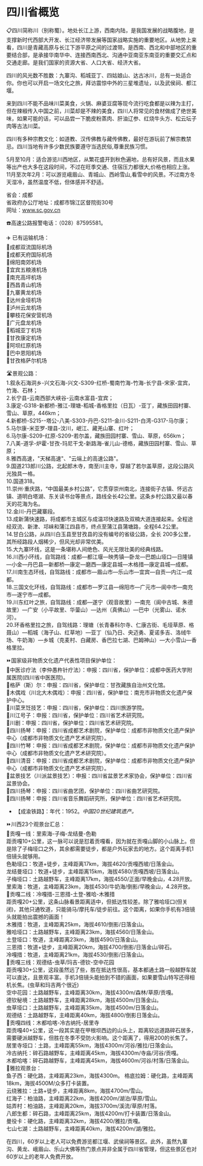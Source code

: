 # 四川省概览    
  
📋四川简称川（别称蜀）。地处长江上游，西南内陆，是我国发展的战略腹地，是支撑新时代西部大开发、长江经济带发展等国家战略实施的重要地区。从地势上来看，四川是青藏高原与长江下游平原之间的过渡带。是西南、西北和中部地区的重要结合部，是承接华南华中、连接西南西北、沟通中亚南亚东南亚的重要交汇点和交通走廊。是我们国家的资源大省、人口大省、经济大省。  
  
四川的风光数不胜数：九寨沟、稻城亚丁、四姑娘山、达古冰川，总有一处适合你。你也可以开启一场文化之旅，拜访震惊中外的三星堆遗址，以及武侯祠、都江堰。  
  
来到四川不能不品味川菜美食，火锅、麻婆豆腐等现今流行吃食都是以辣为主打，但在辣椒传入中国之前，川菜却是不辣的美食，四川人将常见的食材做成了绝世美味，如果可能的话，可以品尝一下脆皮粉蒸肉、肝油辽参、红烧牛头方、松云坛子肉等古法川菜。
  
四川有多种宗教文化：如道教、汉传佛教与藏传佛教，最好在游玩前了解宗教禁忌。四川当地有许多少数民族要遵守当选民俗,尊重民族习惯。    
  
5月至10月：适合游览川西地区，从繁花盛开到秋色遍地，总有好风景，而且水果等出产也大多在这段时间，不过在旺季交通、住宿压力都很大,价格也相应上涨。  
11月至次年2月：可以游览峨眉山、青城山、西岭雪山,看雪中的风景。不过南方冬天湿冷，虽然温度不低，但体感并不舒适。 
  
省会：成都  
省政府办公厅地址：成都市锦江区督院街30号  
网址：<a href="http://www.sc.gov.cn" target="_blank">www.sc.gov.cn</a>    
  
☎️高速公路报警电话：（028）87595581。    
  
✈️ 已有运输机场：  
🔸成都双流国际机场  
🔸成都天府国际机场  
🔸绵阳南郊机场  
🔸宜宾五粮液机场  
🔸南充高坪机场  
🔸西昌青山机场  
🔸九寨黄龙机场  
🔸达州金垭机场  
🔸泸州云龙机场  
🔸攀枝花保安营机场  
🔸广元盘龙机场  
🔸稻城亚丁机场  
🔸甘孜康定机场  
🔸阿坝红原机场  
🔸巴中恩阳机场  
🔸甘孜格萨尔机场  
  
🛣️景观公路：  
1.叙永石海洞乡-兴文石海-兴文-S309-红桥-蜀南竹海-竹海-长宁县-宋家-宜宾，竹海、石林；  
2.长宁县-云南西部大峡谷-云南水富县-宜宾；  
3.康定-G318-新都桥-雅江-理塘-稻城-香格里拉（日瓦）-亚丁，藏族田园村寨、雪山、草原，446km；  
4.新都桥-S215--塔公-八美-S303-丹巴-S211-金川-S211-白湾-G317-马尔康；  
5.马尔康-米亚罗-理县-汶川，岷江、藏羌山寨、红叶；  
6.马尔康-S209-红原-S209-若尔盖，藏族田园村寨、雪山、草原，656km；  
7.八美-道孚-炉霍-甘孜-玛尼干戈-新路海-雀儿山-德格，藏族田园村寨、雪山、草原；  
8.雅西高速，"天梯高速"、"云端上的高速公路"。  
9.国道213郎川公路，北起郎木寺，南至川主寺，穿越了若尔盖草原，这段公路风光独具一格。  
10.国道318。  
11.崇州·重庆路，“中国最美乡村公路”，它贯穿崇州南北，连接街子古镇、怀远古镇、道明白塔湖、东关读书台等景点，路线全长42公里。这条乡村公路又最以春天的花海为名。  
12.金川-丹巴藏寨段。  
13.成新蒲快速路，将成都市主城区与成温邛快速路及双楠大道连接起来。全程途经双流、新津、邛崃和蒲江四县市，终点至蒲江县蒲塘路，全程64.2公里。  
14.甘白公路，从四川白玉县至甘孜县的没有编号的省级公路，全长 200多公里，其所经路段人烟稀少，但风光却非常优美。  
15.大九寨环线，这是一条堪称人间绝色、风光无限壮美的经典线路。  
16.川西小环线，自驾路线：成都—都江堰—映秀镇—卧龙—巴朗山垭口—日隆镇—小金—丹巴县—新都桥—康定—磨西—康定县城—木格措—康定县城—成都。  
17.川南生态环线，自驾路线：成都市—眉山市—乐山市—宜宾—自贡—内江—成都。  
18.三国文化环线，自驾路线：成都市—罗江县—绵阳市—广元市—阆中市—南充市—遂宁市—成都。  
19.川东红叶之旅，自驾路线：成都—遂宁（观音故里）—南充（阆中古城、朱德故里）—广安（小平故里、华蓥山）—达州（真佛山）—巴中（光雾山、诺水河）。  
20.环香格里拉之旅，自驾线路：理塘（长青春科尔寺、仁康古街、毛垭草原、格聂山）—稻城（海子山、红草地）—亚丁（仙乃日、央迈勇、夏诺多吉、洛绒牛场、牛奶海）—乡城（克麦村、白藏房、香巴拉七湖、巴姆神山）—大小雪山—香格里拉。  
  
⏩国家级非物质文化遗产代表性项目保护单位：  
🔸中医诊疗法（李仲愚杵针疗法）：申报：四川省，保护单位：成都中医药大学附属医院(四川省中医医院)。  
🔸格萨（斯）尔：申报：四川省，保护单位：甘孜藏族自治州文化馆。  
🔸木偶戏（川北大木偶戏）：申报：四川省，保护单位：南充市非物质文化遗产保护中心。  
🔸川菜烹饪技艺：申报：四川省，保护单位：四川旅游学院。  
🔸川江号子：申报：四川省，保护单位：四川省艺术研究院。  
🔸川剧：申报：四川省，保护单位：四川省艺术研究院。  
🔸四川扬琴：申报：四川省成都艺术剧院，保护单位：成都市非物质文化遗产保护中心（成都市非物质文化遗产艺术研究院）。  
🔸四川竹琴：申报：四川省成都艺术剧院，保护单位：成都市非物质文化遗产保护中心（成都市非物质文化遗产艺术研究院）。  
🔸四川清音：申报：四川省成都艺术剧院，保护单位：成都市非物质文化遗产保护中心（成都市非物质文化遗产艺术研究院）。  
🔸盆景技艺（川派盆景技艺）：申报：四川省盆景艺术家协会，保护单位：四川省盆景协会。  
🔸四川扬琴：申报：四川省曲艺团，保护单位：四川省曲艺研究院。  
🔸四川扬琴：申报：四川省音乐舞蹈研究所，保护单位：四川省艺术研究院。 
  
* 【成渝铁路】：年代：1952。*中国20世纪建筑遗产。*   
  
⏩川西23个观景台汇总：   
🔸贡嘎一线：里索海-子梅-龙结曼-色勒  
距贡嘎10+公里，这一脉可以说是怼着贡嘎看，因为就在贡嘎山脚的小山脉上。但是除了子梅垭口之外，其余都需要徒步，都是户外玩家去的地方。这个距离手机1倍镜头就够用。  
色勒垭口：牧道+徒步，主峰距离17km，海拔4620/贡嘎西坡/日落金山。  
龙结曼垭口：牧道+徒步，主峰距离15km，海拔4580/贡嘎西坡/日落金山。  
子梅垭口：土路越野车，主峰距离17km，海拔4550/正面/早晚金山，4.28开放。  
里索海：牧道，主峰距离23km，海拔4530/牛奶海/倒影/早晚金山，4.28开放。  
🔸贡嘎二线：冷嘎措-三恩措-土登-雅哈-木雅措  
距贡嘎20+公里，这条山脉看景距离适中，但抵达性较差。除了雅哈垭口(但关闭)，其他只通牧道，只能骑马/摩托车/徒步前往。这个距离，如果你手机有3倍镜头就能拍出震撼的画面！  
木雅措：牧道，主峰距离25km，海拔4610/倒影/日落金山。  
雅哈垭口：土路越野车，主峰距离23km，海拔4560/日落金山。  
土登垭口：牧道，主峰距离23km，海拔4590/日落金山。  
三恩措：牧道+徒步，主峰距离20km，海拔4700/倒影/日落金山/碎石。  
冷嘎措：牧道，主峰距离21km，海拔4530/倒影/日落金山。  
🔸贡嘎三线：观德结-虫草/玛吉-德钦-空中花园  
距贡嘎30+公里，这段虽然远了些，胜在抵达性很高，基本都通土路一般越野车就可以直达，且景观丰富。手机3倍镜头能拍到不错的画面，如果要雪山特写还得相机长焦。(虫草和玛吉两个很近)  
空中花园：土路越野车，主峰距离30km，海拔4300m/森林/草原/贡嘎。  
德钦秘境：土路越野车，主峰距离28km，海拔4500m/日落金山。  
虫草垭口：土路越野车，主峰距离35km，海拔4500m/日落金山。  
观德结：土路越野车，主峰距离40km，海拔4800/倒影日落金山。  
🔸贡嘎四线：木都哈喀-冷古纳托-居里寺  
距贡嘎40+公里，这一段其实是在甲根坝西边的山头上，距离较远道路碎石居多，需要硬派越野车，但胜在冬季不受防火影响。这个距离了，得用200的长焦了。    
居里寺垭口：土路，主峰距离55km，海拔4300m/河谷/雅拉/日落金山。  
冷古纳托：碎石路越野车，主峰距离45km，海拔4300m/寺庙/河谷/贡嘎。  
木都哈喀：碎石路越野车，主峰距离45km，海拔4600m/河谷/村落/日落金山。    
🔸雅拉观景台：  
鱼子西：硬化路，主峰距离23km，海拔4300m。
格底拉姆：硬化路，主峰距离18km，海拔4500M/众多打卡装置。   
云绕雅拉：土路+徒步，主峰距离8km，海拔4700m/雪山。   
红海子：柏油路，主峰距离22km，海拔4200m/湖泊/草原/雪山。   
姑弄村：柏油路，主峰距离20km，海拔3700m/溪流/草原/村落。   
八郎生都：碎石路，主峰距离25km，海拔4200m/打卡装置/日落金山。   
曼役卡：硬化路，主峰距离32km，海拔4200/雅拉/贡嘎。   
七山七湖：土路越野车，主峰距离40km，海拔4200m/湖/雅拉。     
  
在四川，60岁以上老人可以免费游览都江堰、武侯祠等景区。此外，虽然九寨沟、黄龙、峨眉山、乐山大佛等热门景点并非全属于四川省管理，但这些景区也对60岁以上的老年人免费开放。  